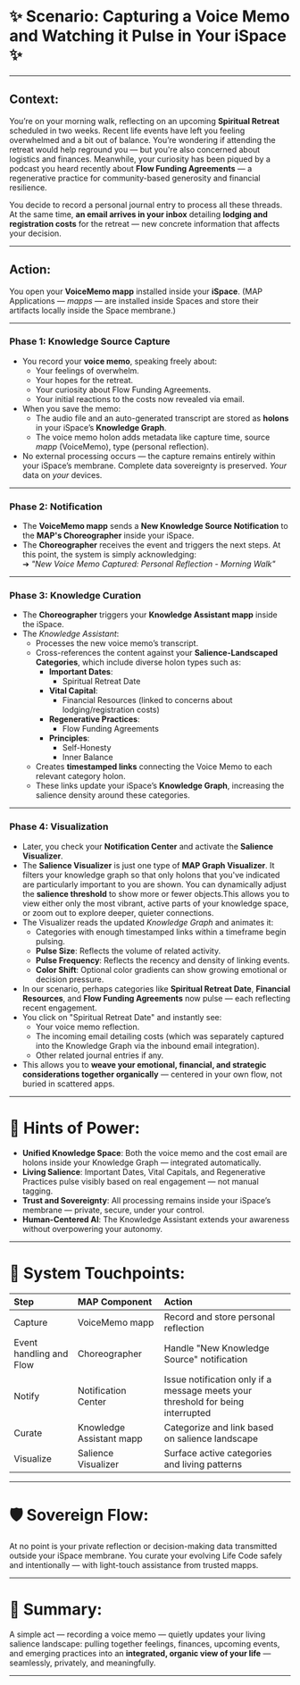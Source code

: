 # ✨ Scenario: Capturing a Voice Memo and Watching it Pulse in Your iSpace ✨

---

## Context:
You’re on your morning walk, reflecting on an upcoming **Spiritual Retreat** scheduled in two weeks. Recent life events have left you feeling overwhelmed and a bit out of balance. You’re wondering if attending the retreat would help reground you — but you're also concerned about logistics and finances. Meanwhile, your curiosity has been piqued by a podcast you heard recently about **Flow Funding Agreements** — a regenerative practice for community-based generosity and financial resilience.

You decide to record a personal journal entry to process all these threads. At the same time, **an email arrives in your inbox** detailing **lodging and registration costs** for the retreat — new concrete information that affects your decision.

---

## Action:
You open your **VoiceMemo mapp** installed inside your **iSpace**. 
(MAP Applications — _mapps_ — are installed inside Spaces and store their artifacts locally inside the Space membrane.)

---

### **Phase 1: Knowledge Source Capture**
- You record your **voice memo**, speaking freely about:
    - Your feelings of overwhelm.
    - Your hopes for the retreat.
    - Your curiosity about Flow Funding Agreements.
    - Your initial reactions to the costs now revealed via email.
- When you save the memo:
    - The audio file and an auto-generated transcript are stored as **holons** in your iSpace’s **Knowledge Graph**.
    - The voice memo holon adds metadata like capture time, source _mapp_ (VoiceMemo), type (personal reflection).
- No external processing occurs — the capture remains entirely within your iSpace’s membrane. Complete data sovereignty is preserved. _Your_ data on _your_ devices.

---

### **Phase 2: Notification**

- The **VoiceMemo mapp** sends a **New Knowledge Source Notification** to the **MAP's Choreographer** inside your iSpace.
- The **Choreographer** receives the event and triggers the next steps. At this point, the system is simply acknowledging:  
  ➔ *"New Voice Memo Captured: Personal Reflection - Morning Walk"*

---

### **Phase 3: Knowledge Curation**
- The **Choreographer** triggers your **Knowledge Assistant mapp** inside the iSpace.
- The _Knowledge Assistant_:
    - Processes the new voice memo’s transcript.
    - Cross-references the content against your **Salience-Landscaped Categories**, which include diverse holon types such as:
        - **Important Dates**:
            - Spiritual Retreat Date
        - **Vital Capital**:
            - Financial Resources (linked to concerns about lodging/registration costs)
        - **Regenerative Practices**:
            - Flow Funding Agreements
        - **Principles**:
            - Self-Honesty
            - Inner Balance
    - Creates **timestamped links** connecting the Voice Memo to each relevant category holon.
    - These links update your iSpace’s **Knowledge Graph**, increasing the salience density around these categories.

---

### **Phase 4: Visualization**
- Later, you check your **Notification Center** and activate the **Salience Visualizer**.
- The **Salience Visualizer** is just one type of **MAP Graph Visualizer**. It filters your knowledge graph so that only holons that you've indicated are particularly important to you are shown. You can dynamically adjust the **salience threshold** to show more or fewer objects.This allows you to view either only the most vibrant, active parts of your knowledge space, or zoom out to explore deeper, quieter connections.
- The Visualizer reads the updated _Knowledge Graph_ and animates it:
    - Categories with enough timestamped links within a timeframe begin pulsing.
    - **Pulse Size**: Reflects the volume of related activity.
    - **Pulse Frequency**: Reflects the recency and density of linking events.
    - **Color Shift**: Optional color gradients can show growing emotional or decision pressure.
- In our scenario, perhaps categories like **Spiritual Retreat Date**, **Financial Resources**, and **Flow Funding Agreements** now pulse — each reflecting recent engagement.
- You click on "Spiritual Retreat Date" and instantly see:
    - Your voice memo reflection.
    - The incoming email detailing costs (which was separately captured into the Knowledge Graph via the inbound email integration).
    - Other related journal entries if any.
- This allows you to **weave your emotional, financial, and strategic considerations together organically** — centered in your own flow, not buried in scattered apps.

---

# 🌱 Hints of Power:
- **Unified Knowledge Space**: Both the voice memo and the cost email are holons inside your Knowledge Graph — integrated automatically.
- **Living Salience**: Important Dates, Vital Capitals, and Regenerative Practices pulse visibly based on real engagement — not manual tagging.
- **Trust and Sovereignty**: All processing remains inside your iSpace’s membrane — private, secure, under your control.
- **Human-Centered AI**: The Knowledge Assistant extends your awareness without overpowering your autonomy.

---

# 🔹 System Touchpoints:
| Step                    | MAP Component            | Action                                                                           |
|:------------------------|:-------------------------|:---------------------------------------------------------------------------------|
| Capture                 | VoiceMemo mapp           | Record and store personal reflection                                             |
| Event handling and Flow | Choreographer     | Handle "New Knowledge Source" notification                                       |
| Notify                  | Notification Center      | Issue  notification only if a message meets your threshold for being interrupted |
| Curate                  | Knowledge Assistant mapp | Categorize and link based on salience landscape                                  |
| Visualize               | Salience Visualizer      | Surface active categories and living patterns                                    |

---

# 🛡️ Sovereign Flow:
At no point is your private reflection or decision-making data transmitted outside your iSpace membrane. You curate your evolving Life Code safely and intentionally — with light-touch assistance from trusted mapps.

---

# 🧭 Summary:
A simple act — recording a voice memo — quietly updates your living salience landscape:  pulling together feelings, finances, upcoming events, and emerging practices into an **integrated, organic view of your life** —  seamlessly, privately, and meaningfully.

---